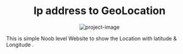 <h1 align="center" id="title">Ip address to GeoLocation</h1>

<p align="center"><img src="https://socialify.git.ci/anas20023/Ip2geolocation/image?font=Bitter&amp;language=1&amp;name=1&amp;owner=1&amp;stargazers=1&amp;theme=Light" alt="project-image"></p>

<p id="description">This is simple Noob level Website to show the Location with latitude &amp; Longitude .</p>
